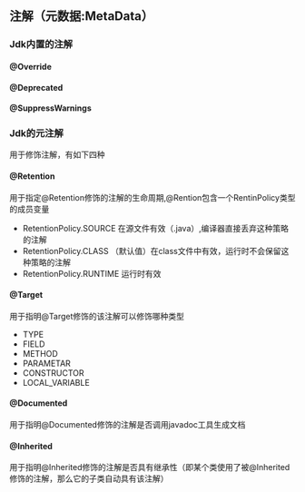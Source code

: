 ## 注解（元数据:MetaData）



### Jdk内置的注解



#### @Override



#### @Deprecated



#### @SuppressWarnings





### Jdk的元注解

用于修饰注解，有如下四种

#### @Retention

用于指定@Retention修饰的注解的生命周期,@Rention包含一个RentinPolicy类型的成员变量

* RetentionPolicy.SOURCE 在源文件有效（.java）,编译器直接丢弃这种策略的注解
* RetentionPolicy.CLASS （默认值）在class文件中有效，运行时不会保留这种策略的注解
* RetentionPolicy.RUNTIME 运行时有效

#### @Target

用于指明@Target修饰的该注解可以修饰哪种类型

* TYPE
* FIELD
* METHOD
* PARAMETAR
* CONSTRUCTOR
* LOCAL_VARIABLE

#### @Documented

用于指明@Documented修饰的注解是否调用javadoc工具生成文档

#### @Inherited

用于指明@Inherited修饰的注解是否具有继承性（即某个类使用了被@Inherited修饰的注解，那么它的子类自动具有该注解）